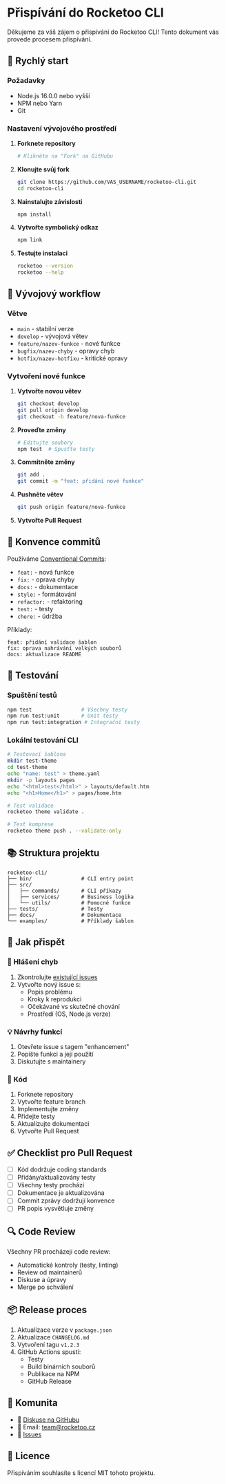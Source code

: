 # Přispívání do Rocketoo CLI

Děkujeme za váš zájem o přispívání do Rocketoo CLI! Tento dokument vás provede procesem přispívání.

## 🚀 Rychlý start

### Požadavky
- Node.js 16.0.0 nebo vyšší
- NPM nebo Yarn
- Git

### Nastavení vývojového prostředí

1. **Forknete repository**
   ```bash
   # Klikněte na "Fork" na GitHubu
   ```

2. **Klonujte svůj fork**
   ```bash
   git clone https://github.com/VAS_USERNAME/rocketoo-cli.git
   cd rocketoo-cli
   ```

3. **Nainstalujte závislosti**
   ```bash
   npm install
   ```

4. **Vytvořte symbolický odkaz**
   ```bash
   npm link
   ```

5. **Testujte instalaci**
   ```bash
   rocketoo --version
   rocketoo --help
   ```

## 🔧 Vývojový workflow

### Větve
- `main` - stabilní verze
- `develop` - vývojová větev
- `feature/nazev-funkce` - nové funkce
- `bugfix/nazev-chyby` - opravy chyb
- `hotfix/nazev-hotfixu` - kritické opravy

### Vytvoření nové funkce

1. **Vytvořte novou větev**
   ```bash
   git checkout develop
   git pull origin develop
   git checkout -b feature/nova-funkce
   ```

2. **Proveďte změny**
   ```bash
   # Editujte soubory
   npm test  # Spusťte testy
   ```

3. **Commitněte změny**
   ```bash
   git add .
   git commit -m "feat: přidání nové funkce"
   ```

4. **Pushněte větev**
   ```bash
   git push origin feature/nova-funkce
   ```

5. **Vytvořte Pull Request**

## 📝 Konvence commitů

Používáme [Conventional Commits](https://www.conventionalcommits.org/):

- `feat:` - nová funkce
- `fix:` - oprava chyby
- `docs:` - dokumentace
- `style:` - formátování
- `refactor:` - refaktoring
- `test:` - testy
- `chore:` - údržba

Příklady:
```
feat: přidání validace šablon
fix: oprava nahrávání velkých souborů
docs: aktualizace README
```

## 🧪 Testování

### Spuštění testů
```bash
npm test                # Všechny testy
npm run test:unit       # Unit testy
npm run test:integration # Integrační testy
```

### Lokální testování CLI
```bash
# Testovací šablona
mkdir test-theme
cd test-theme
echo "name: test" > theme.yaml
mkdir -p layouts pages
echo "<html>test</html>" > layouts/default.htm
echo "<h1>Home</h1>" > pages/home.htm

# Test validace
rocketoo theme validate .

# Test komprese
rocketoo theme push . --validate-only
```

## 📚 Struktura projektu

```
rocketoo-cli/
├── bin/                # CLI entry point
├── src/
│   ├── commands/       # CLI příkazy
│   ├── services/       # Business logika
│   └── utils/          # Pomocné funkce
├── tests/              # Testy
├── docs/               # Dokumentace
└── examples/           # Příklady šablon
```

## 🎯 Jak přispět

### 🐛 Hlášení chyb
1. Zkontrolujte [existující issues](https://github.com/rocketoo/cli/issues)
2. Vytvořte nový issue s:
   - Popis problému
   - Kroky k reprodukci
   - Očekávané vs skutečné chování
   - Prostředí (OS, Node.js verze)

### 💡 Návrhy funkcí
1. Otevřete issue s tagem "enhancement"
2. Popište funkci a její použití
3. Diskutujte s maintainery

### 🔧 Kód
1. Forknete repository
2. Vytvořte feature branch
3. Implementujte změny
4. Přidejte testy
5. Aktualizujte dokumentaci
6. Vytvořte Pull Request

## ✅ Checklist pro Pull Request

- [ ] Kód dodržuje coding standards
- [ ] Přidány/aktualizovány testy
- [ ] Všechny testy prochází
- [ ] Dokumentace je aktualizována
- [ ] Commit zprávy dodržují konvence
- [ ] PR popis vysvětluje změny

## 🔍 Code Review

Všechny PR procházejí code review:
- Automatické kontroly (testy, linting)
- Review od maintainerů
- Diskuse a úpravy
- Merge po schválení

## 📦 Release proces

1. Aktualizace verze v `package.json`
2. Aktualizace `CHANGELOG.md`
3. Vytvoření tagu `v1.2.3`
4. GitHub Actions spustí:
   - Testy
   - Build binárních souborů
   - Publikace na NPM
   - GitHub Release

## 🤝 Komunita

- 💬 [Diskuse na GitHubu](https://github.com/rocketoo/cli/discussions)
- 📧 Email: team@rocketoo.cz
- 🐛 [Issues](https://github.com/rocketoo/cli/issues)

## 📄 Licence

Přispíváním souhlasíte s licencí MIT tohoto projektu. 
